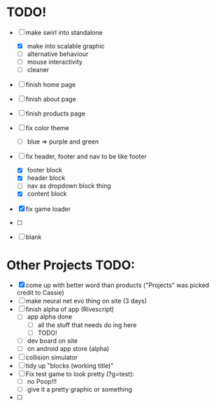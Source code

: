 # TODO!

- [ ] make swirl into standalone
	- [x] make into scalable graphic
	- [ ] alternative behaviour
	- [ ] mouse interactivity
	- [ ] cleaner
- [ ] finish home page
- [ ] finish about page
- [ ] finish products page
- [ ] fix color theme
	- [ ] blue => purple and green
- [ ] fix header, footer and nav to be like footer
	- [x] footer block
	- [x] header block
	- [ ] nav as dropdown block thing
	- [x] content block
- [x] fix game loader
- [ ] 

- [ ] blank

# Other Projects TODO:
- [x] come up with better word than products ("Projects" was picked credit to Cassie)
- [ ] make neural net evo thing on site (3 days)
- [ ] finish alpha of app (Rivescript)
	- [ ] app alpha done
		- [ ] all the stuff that needs do ing here
		- [ ] TODO!
	- [ ] dev board on site
	- [ ] on android app store (alpha)
- [ ] collision simulator
- [ ] tidy up "blocks (working title)"
- [ ] Fix test game to look pretty (?g=test):
	- [ ] no Poop!!!
	- [ ] give it a pretty graphic or something
- [ ] 


